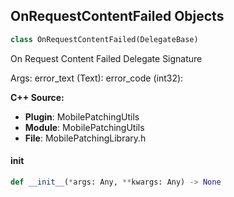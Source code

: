 ## OnRequestContentFailed Objects

```python
class OnRequestContentFailed(DelegateBase)
```

On Request Content Failed  Delegate Signature

Args:
    error_text (Text): 
    error_code (int32):

**C++ Source:**

- **Plugin**: MobilePatchingUtils
- **Module**: MobilePatchingUtils
- **File**: MobilePatchingLibrary.h

<a id="unreal.OnRequestContentFailed.__init__"></a>

#### __init__

```python
def __init__(*args: Any, **kwargs: Any) -> None
```

<a id="unreal.OnRequestContentSucceeded"></a>